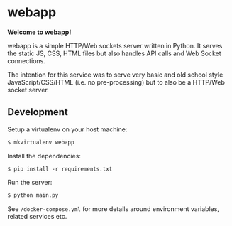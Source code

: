 # webapp

**Welcome to webapp!**

webapp is a simple HTTP/Web sockets server written in Python. It serves the static JS, CSS, HTML files but also handles API calls and Web Socket connections.

The intention for this service was to serve very basic and old school style JavaScript/CSS/HTML (i.e. no pre-processing) but to also be a HTTP/Web socket server.

## Development

Setup a virtualenv on your host machine:

```bash
$ mkvirtualenv webapp
```

Install the dependencies:

```
$ pip install -r requirements.txt
```

Run the server:

```bash
$ python main.py
```

See `/docker-compose.yml` for more details around environment variables, related services etc.
